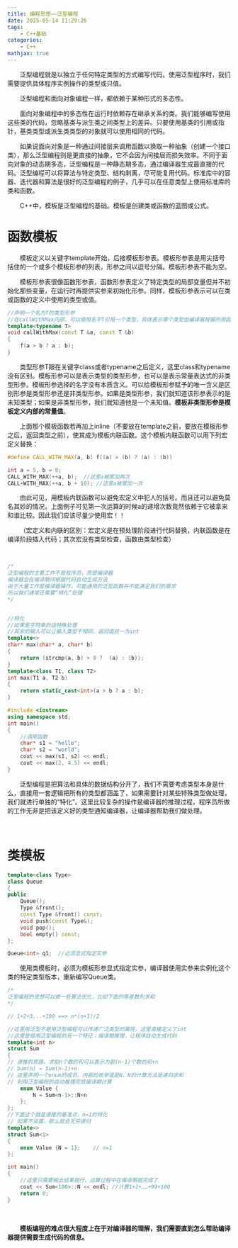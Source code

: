 ```yaml
---
title: 编程思想——泛型编程
date: 2025-05-14 11:29:26
tags:
    - C++基础
categories:
    - C++
mathjax: true
---
```


&emsp;&emsp;泛型编程就是以独立于任何特定类型的方式编写代码。使用泛型程序时，我们需要提供具体程序实例操作的类型或只值。

&emsp;&emsp;泛型编程和面向对象编程一样，都依赖于某种形式的多态性。

&emsp;&emsp;面向对象编程中的多态性在运行时依赖存在继承关系的类。我们能够编写使用这些类的代码，忽略基类与派生类之间类型上的差异。只要使用基类的引用或指针，基类类型或派生类类型的对象就可以使用相同的代码。

&emsp;&emsp;如果说面向对象是一种通过间接层来调用函数以换取一种抽象（创建一个接口类），那么泛型编程则是更直接的抽象，它不会因为间接层而损失效率。不同于面向对象的动态期多态，泛型编程是一种静态期多态，通过编译器生成最直接的代码。泛型编程可以将算法与特定类型、结构剥离，尽可能复用代码。标准库中的容器、迭代器和算法是很好的泛型编程的例子，几乎可以在任意类型上使用标准库的类和函数。

&emsp;&emsp;C++中，模板是泛型编程的基础。模板是创建类或函数的蓝图或公式。

# 函数模板

&emsp;&emsp;模板定义以关键字template开始，后接模板形参表。模板形参表是用尖括号括住的一个或多个模板形参的列表，形参之间以逗号分隔。模板形参表不能为空。

&emsp;&emsp;模板形参表很像函数形参表，函数形参表定义了特定类型的局部变量但并不初始化那些变量，在运行时再提供实参来初始化形参。同样，模板形参表示可以在类或函数的定义中使用的类型或值。

```cpp
//声明一个名为T的类型形参
//在callWithMax内部，可以使用名字T引用一个类型，具体表示哪个类型由编译器根据所用函数参数而确定
template<typename T>
void callWithMax(const T &a, const T &b)
{
    f(a > b ? a : b);
}
```

&emsp;&emsp;类型形参T跟在关键字class或者typename之后定义，这里class和typename没有区别。模板形参可以是表示类型的类型形参，也可以是表示常量表达式的非类型形参。模板形参选择的名字没有本质含义。可以给模板形参赋予的唯一含义是区别形参是类型形参还是非类型形参。如果是类型形参，我们就知道该形参表示的是未知类型；如果是非类型形参，我们就知道他是一个未知值。**模板非类型形参是模板定义内部的常量值**。

&emsp;&emsp;上面那个模板函数若再加上inline（不要放在template之前，要放在模板形参之后，返回类型之前），使其成为模板内联函数。这个模板内联函数可以用下列宏定义替换：

```cpp
#define CALL_WITH_MAX(a, b) f((a) > (b) ? (a) : (b))

int a = 5, b = 0;
CALL_WITH_MAX(++a, b);  //这里a被累加两次
CALL+WITH_MAX(++a, b + 10); //这里a被累加一次
```

&emsp;&emsp;由此可见，用模板内联函数可以避免宏定义中犯人的括号。而且还可以避免莫名其妙的情况，上面例子可见第一次运算的时候a的递增次数竟然依赖于它被拿来和谁比较。因此我们应该尽量少使用宏！！

&emsp;&emsp;（宏定义和内联的区别：宏定义是在预处理阶段进行代码替换，内联函数是在编译阶段插入代码；其次宏没有类型检查，函数由类型检查）

&emsp;

```cpp
/*
泛型编程的主要工作不是程序员，而是编译器
编译器会在编译期间根据代码自动生成方法
由于大量工作是编译器操作，可能通用的泛型函数并不能满足我们的需求
所以我们通常还需要“特化”处理
*/


//特化
//如果是字符串的话特殊处理
//其余的输入可以让输入类型不相同，返回值统一为int
template<>
char* max(char* a, char* b)
{
	return (strcmp(a, b) > 0 ?  (a) : (b));
}
template<class T1, class T2>
int max(T1 a, T2 b)
{
	return static_cast<int>(a > b ? a : b);
}

#include <iostream>
using namespace std;
int main()
{
    //调用函数
    char* s1 = "hello";
    char* s2 = "world";
    cout << max(s1, s2) << endl;
    cout << max(2, 4.5) << endl;
}
```

&emsp;&emsp;泛型编程是把算法和具体的数据结构分开了，我们不需要考虑类型本身是什么，直接用一套逻辑把所有的类型都涵盖了，如果需要针对某些特殊类型做处理，我们就进行单独的“特化”。这里比较复杂的操作是编译器的推理过程，程序员所做的工作无非是把该定义好的类型通知编译器，让编译器帮助我们做处理。

&emsp;

# 类模板

```cpp
template<class Type>
class Queue
{
public:
    Queue();
    Type &front();
    const Type &front() const;
    void push(const Type&);
    void pop();
    bool empty() const;
};

Queue<int> q1;  //必须显式指定实参
```

&emsp;&emsp;使用类模板时，必须为模板形参显式指定实参，编译器使用实参来实例化这个类的特定类型版本，重新编写Queue类。

```cpp
/*
泛型编程的思想可以做一些算法优化，比如下面的等差数列求和
*/

// 1+2+3...+100 ==> n*(n+1)/2 

//这里用泛型不是用泛型编程可以传递广泛类型的属性，这里直接定义了int
//这里是借用泛型编程的另一个特征：编译期推理，让程序自动生成代码
template<int n>
struct Sum
{
// 递推的思路，求前n个数的和可以表示为前(n-1)个数的和+n
// Sum(n) = Sum(n-1)+n
// 这里声明一个enum的成员，内部的枚举值是N，N的计算方法是递归求和
// 利用泛型编程的自动推理完成编译期计算
	enum Value {
        N = Sum<n-1>::N+n
	};
};
//下面这个就是递推的基准点，n=1的特化
// 如果不设置，那么就会无穷递归
template<>
struct Sum<1>
{
	enum Value {N = 1};    // n=1
};

int main()
{
    //这里只需要输出结果就行，运算过程中在编译期就完成了
    cout << Sum<100>::N << endl; //计算1+2+……+99+100
    return 0;
}
```

&emsp;

&emsp;&emsp;**模板编程的难点很大程度上在于对编译器的理解，我们需要直到怎么帮助编译器提供需要生成代码的信息。**